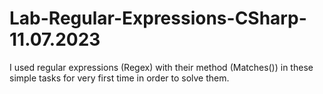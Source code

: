 # Lab-Regular-Expressions-CSharp-11.07.2023
I used regular expressions (Regex) with their method (Matches()) in these simple tasks for very first time in order to solve them.
